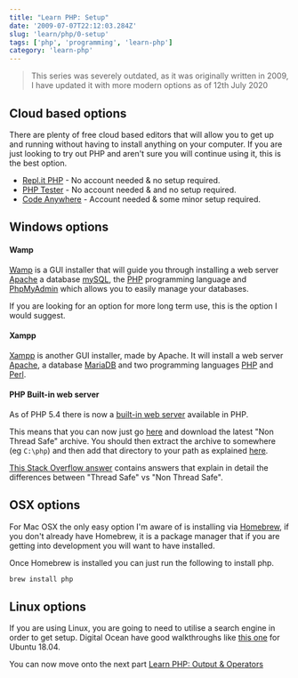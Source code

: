 ```yaml
---
title: "Learn PHP: Setup"
date: '2009-07-07T22:12:03.284Z'
slug: 'learn/php/0-setup'
tags: ['php', 'programming', 'learn-php']
category: 'learn-php'
---
```

> This series was severely outdated, as it was originally written in 2009, I have updated it with more modern options as of 12th July 2020

## Cloud based options
There are plenty of free cloud based editors that will allow you to get up and running without having to install anything on your computer. If you are just looking to try out PHP and aren't sure you will continue using it, this is the best option.

- [Repl.it PHP](https://repl.it/languages/php) - No account needed & no setup required.
- [PHP Tester](http://phptester.net/) - No account needed & and no setup required.
- [Code Anywhere](https://codeanywhere.com/) - Account needed & some minor setup required.

## Windows options

#### Wamp
[Wamp](https://www.wampserver.com/) is a GUI installer that will guide you through installing a web server [Apache](https://httpd.apache.org/) a database [mySQL](https://www.mysql.com/), the [PHP](https://php.net/) programming language and [PhpMyAdmin](https://www.phpmyadmin.net/) which allows you to easily manage your databases. 

If you are looking for an option for more long term use, this is the option I would suggest.


#### Xampp
[Xampp](https://www.apachefriends.org/index.html) is another GUI installer, made by Apache. It will install a web server [Apache](https://httpd.apache.org/), a database [MariaDB](https://mariadb.org/) and two programming languages [PHP](https://php.net/) and [Perl](https://www.perl.org/).

#### PHP Built-in web server
As of PHP 5.4 there is now a [built-in web server](https://www.php.net/manual/en/features.commandline.webserver.php) available in PHP. 

This means that you can now just go [here](https://windows.php.net/download/) and download the latest "Non Thread Safe" archive. You should then extract the archive to somewhere (eg `C:\php`) and then add that directory to your path as explained [here](https://www.php.net/manual/en/faq.installation.php#faq.installation.addtopath). 

[This Stack Overflow answer](https://stackoverflow.com/questions/1623914/what-is-thread-safe-or-non-thread-safe-in-php) contains answers that explain in detail the differences between "Thread Safe" vs "Non Thread Safe". 

## OSX options

For Mac OSX the only easy option I'm aware of is installing via [Homebrew](https://brew.sh/), if you don't already have Homebrew, it is a package manager that if you are getting into development you will want to have installed.

Once Homebrew is installed you can just run the following to install php.

```bash
brew install php
```

## Linux options
If you are using Linux, you are going to need to utilise a search engine in order to get setup. Digital Ocean have good walkthroughs like [this one](https://www.digitalocean.com/community/tutorials/how-to-install-linux-apache-mysql-php-lamp-stack-ubuntu-18-04) for Ubuntu 18.04.


You can now move onto the next part [Learn PHP: Output & Operators](/blog/learn/php/1-output-and-operators)